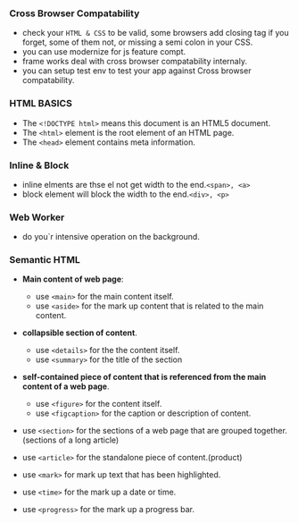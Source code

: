 ### Cross Browser Compatability
- check your ``HTML & CSS`` to be valid, some browsers add closing tag if you forget, some of them not, or missing a semi colon in your CSS.
- you can use modernize for js feature compt.
- frame works deal with cross browser compatability internaly.
- you can setup test env to test your app against Cross browser compatability. 

### HTML BASICS
- The ``<!DOCTYPE html>`` means this document is an HTML5 document.
- The ``<html>`` element is the root element of an HTML page.
- The ``<head>`` element contains meta information.

### Inline & Block
- inline elments are thse el not get width to the end.```<span>, <a>```
- block element will block the width to the end.```<div>, <p>```

### Web Worker
- do you`r intensive operation on the background.

### Semantic HTML

- __Main content of web page__:
  - use ``<main>`` for the main content itself.
  - use ``<aside>`` for the mark up content that is related to the main content.

- __collapsible section of content__.
  - use ``<details>`` for the the content itself.
  - use ``<summary>`` for the title of the section

- __self-contained piece of content that is referenced from the main content of a web page__.
  - use ``<figure>`` for the content itself.
  - use ``<figcaption>`` for the caption or description of content.

- use ``<section>`` for the sections of a web page that are grouped together.(sections of a long article)
- use ``<article>`` for the standalone piece of content.(product)
- use ``<mark>`` for mark up text that has been highlighted.
- use ``<time>`` for the mark up a date or time.
- use ``<progress>`` for the mark up a progress bar.




